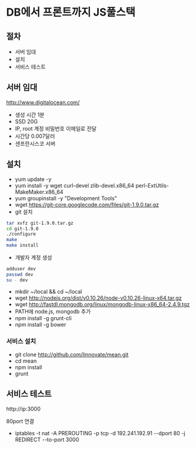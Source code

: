 # DB에서 프론트까지 JS풀스택

## 절차
* 서버 임대
* 설치
* 서비스 테스트

## 서버 임대
http://www.digitalocean.com/
* 생성 시간 1분
* SSD 20G
* IP, root 계정 비밀번호 이메일로 전달
* 시간당 0.007달러
* 샌프란시스코 서버

## 설치
* yum update -y
* yum install -y wget curl-devel zlib-devel.x86_64 perl-ExtUtils-MakeMaker.x86_64
* yum groupinstall -y "Development Tools"
* wget https://git-core.googlecode.com/files/git-1.9.0.tar.gz
* git 설치
```sh
tar xvfz git-1.9.0.tar.gz
cd git-1.9.0
./configure
make
make install
```
* 개발자 계정 생성
```sh
adduser dev
passwd dev
su - dev
```

* mkdir ~/local && cd ~/local
* wget http://nodejs.org/dist/v0.10.26/node-v0.10.26-linux-x64.tar.gz
* wget http://fastdl.mongodb.org/linux/mongodb-linux-x86_64-2.4.9.tgz
* PATH에 node.js, mongodb 추가
* npm install -g grunt-cli
* npm install -g bower

### 서비스 설치
* git clone http://github.com/linnovate/mean.git
* cd mean
* npm install
* grunt

## 서비스 테스트
http://ip:3000

80port 연결
* iptables -t nat -A PREROUTING -p tcp -d 192.241.192.91 --dport 80 -j REDIRECT --to-port 3000

